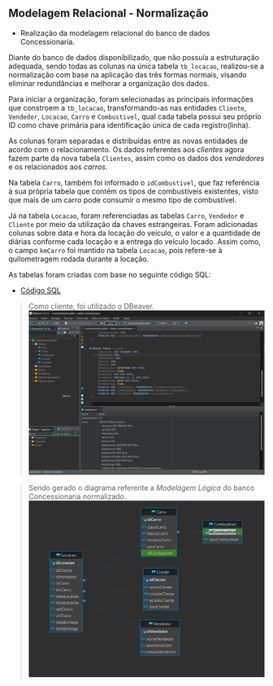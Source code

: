 ## Modelagem Relacional - Normalização

- Realização da modelagem relacional do banco de dados Concessionaria.

Diante do banco de dados disponibilizado, que não possuía a estruturação adequada, sendo todas as colunas na única tabela `tb_locacao`, realizou-se a normalização com base na aplicação das três formas normais, visando eliminar redundâncias e melhorar a organização dos dados.

Para iniciar a organização, foram selecionadas as principais informações que constroem a `tb_locacao`, transformando-as nas entidades `Cliente`, `Vendedor`, `Locacao`, `Carro` e `Combustivel`, qual cada tabela possui seu próprio ID como chave primária para identificação única de cada registro(linha).

As colunas foram separadas e distribuídas entre as novas entidades de acordo com o relacionamento. Os dados referentes aos _clientes_ agora fazem parte da nova tabela `Clientes`, assim como os dados dos _vendedores_ e os relacionados aos _carros_.

Na tabela `Carro`, também foi informado o `idCombustivel`, que faz referência à sua própria tabela que contém os tipos de combustíveis existentes, visto que mais de um carro pode consumir o mesmo tipo de combustível. 

Já na tabela `Locacao`, foram referenciadas as tabelas `Carro`, `Vendedor` e `Cliente` por meio da utilização da chaves estrangeiras. Foram adicionadas colunas sobre data e hora da locação do veículo, o valor e a quantidade de diárias conforme cada locação e a entrega do veículo locado. Assim como, o campo `kmCarro` foi mantido na tabela `Locacao`, pois refere-se à quilometragem rodada durante a locação.

As tabelas foram criadas com base no seguinte código SQL:
- [Código SQL](query/create-concessionaria.sql)

> Como cliente, foi utilizado o DBeaver.
![Criando tabelas](capturas/usando-dbeaver.png)

> Sendo gerado o diagrama referente a _Modelagem Lógica_ do banco Concessionaria normalizado.
![Diagrama](capturas/diagrama.png)


